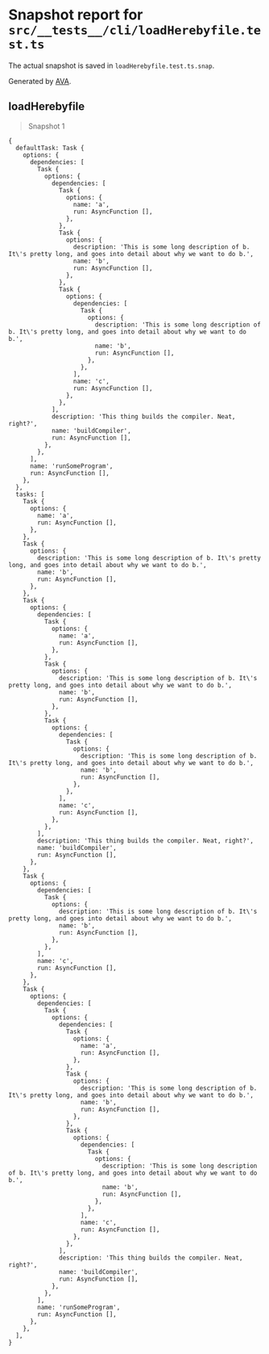 # Snapshot report for `src/__tests__/cli/loadHerebyfile.test.ts`

The actual snapshot is saved in `loadHerebyfile.test.ts.snap`.

Generated by [AVA](https://avajs.dev).

## loadHerebyfile

> Snapshot 1

    {
      defaultTask: Task {
        options: {
          dependencies: [
            Task {
              options: {
                dependencies: [
                  Task {
                    options: {
                      name: 'a',
                      run: AsyncFunction [],
                    },
                  },
                  Task {
                    options: {
                      description: 'This is some long description of b. It\'s pretty long, and goes into detail about why we want to do b.',
                      name: 'b',
                      run: AsyncFunction [],
                    },
                  },
                  Task {
                    options: {
                      dependencies: [
                        Task {
                          options: {
                            description: 'This is some long description of b. It\'s pretty long, and goes into detail about why we want to do b.',
                            name: 'b',
                            run: AsyncFunction [],
                          },
                        },
                      ],
                      name: 'c',
                      run: AsyncFunction [],
                    },
                  },
                ],
                description: 'This thing builds the compiler. Neat, right?',
                name: 'buildCompiler',
                run: AsyncFunction [],
              },
            },
          ],
          name: 'runSomeProgram',
          run: AsyncFunction [],
        },
      },
      tasks: [
        Task {
          options: {
            name: 'a',
            run: AsyncFunction [],
          },
        },
        Task {
          options: {
            description: 'This is some long description of b. It\'s pretty long, and goes into detail about why we want to do b.',
            name: 'b',
            run: AsyncFunction [],
          },
        },
        Task {
          options: {
            dependencies: [
              Task {
                options: {
                  name: 'a',
                  run: AsyncFunction [],
                },
              },
              Task {
                options: {
                  description: 'This is some long description of b. It\'s pretty long, and goes into detail about why we want to do b.',
                  name: 'b',
                  run: AsyncFunction [],
                },
              },
              Task {
                options: {
                  dependencies: [
                    Task {
                      options: {
                        description: 'This is some long description of b. It\'s pretty long, and goes into detail about why we want to do b.',
                        name: 'b',
                        run: AsyncFunction [],
                      },
                    },
                  ],
                  name: 'c',
                  run: AsyncFunction [],
                },
              },
            ],
            description: 'This thing builds the compiler. Neat, right?',
            name: 'buildCompiler',
            run: AsyncFunction [],
          },
        },
        Task {
          options: {
            dependencies: [
              Task {
                options: {
                  description: 'This is some long description of b. It\'s pretty long, and goes into detail about why we want to do b.',
                  name: 'b',
                  run: AsyncFunction [],
                },
              },
            ],
            name: 'c',
            run: AsyncFunction [],
          },
        },
        Task {
          options: {
            dependencies: [
              Task {
                options: {
                  dependencies: [
                    Task {
                      options: {
                        name: 'a',
                        run: AsyncFunction [],
                      },
                    },
                    Task {
                      options: {
                        description: 'This is some long description of b. It\'s pretty long, and goes into detail about why we want to do b.',
                        name: 'b',
                        run: AsyncFunction [],
                      },
                    },
                    Task {
                      options: {
                        dependencies: [
                          Task {
                            options: {
                              description: 'This is some long description of b. It\'s pretty long, and goes into detail about why we want to do b.',
                              name: 'b',
                              run: AsyncFunction [],
                            },
                          },
                        ],
                        name: 'c',
                        run: AsyncFunction [],
                      },
                    },
                  ],
                  description: 'This thing builds the compiler. Neat, right?',
                  name: 'buildCompiler',
                  run: AsyncFunction [],
                },
              },
            ],
            name: 'runSomeProgram',
            run: AsyncFunction [],
          },
        },
      ],
    }
